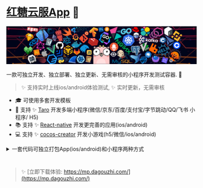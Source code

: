 # [红糖云服App](https://mp.dagouzhi.com/) 👋

![](https://github.com/htyf-mp-community/.github/blob/main/profile/header_1.png?raw=true)

一款可独立开发、独立部署、独立更新、无需审核的小程序开发测试容器. 🌈    

>✨ 支持实时上线ios/android体验测试,  ✨ 实时更新，无需审核

* 🎓   可使用多套开发模板
* 🌱   支持 ✨ [Taro](https://docs.taro.zone/docs/) 开发多端小程序(微信/京东/百度/支付宝/字节跳动/QQ/飞书 小程序/ H5)
* 📚   支持 ✨ [React-native](https://reactnative.dev/) 开发更完善的应用(ios/android)
* 💻   支持 ✨ [cocos-creator](https://www.cocos.com/creator) 开发小游戏(h5/微信/ios/android)

<details>
  <summary>一套代码可独立打包App(ios/android)和小程序两种方式</summary>
  <br>
</details>

# 
> ✨ [立即下载体验: https://mp.dagouzhi.com/](https://mp.dagouzhi.com/)


